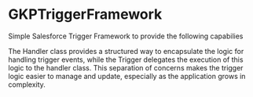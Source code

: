 
# GKPTriggerFramework

Simple Salesforce Trigger Framework to provide the following capabilies

The Handler class provides a structured way to encapsulate the logic for handling  trigger events, while the Trigger delegates the execution of this logic to the handler class. 
This separation of concerns makes the trigger logic easier to manage and update, especially as the application grows in complexity.
